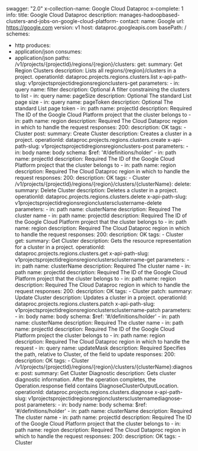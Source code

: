 swagger: "2.0"
x-collection-name: Google Cloud Dataproc
x-complete: 1
info:
  title: Google Cloud Dataproc
  description: manages-hadoopbased-clusters-and-jobs-on-google-cloud-platform-
  contact:
    name: Google
    url: https://google.com
  version: v1
host: dataproc.googleapis.com
basePath: /
schemes:
- http
produces:
- application/json
consumes:
- application/json
paths:
  /v1/projects/{projectId}/regions/{region}/clusters:
    get:
      summary: Get Region Clusters
      description: Lists all regions/{region}/clusters in a project.
      operationId: dataproc.projects.regions.clusters.list
      x-api-path-slug: v1projectsprojectidregionsregionclusters-get
      parameters:
      - in: query
        name: filter
        description: Optional A filter constraining the clusters to list
      - in: query
        name: pageSize
        description: Optional The standard List page size
      - in: query
        name: pageToken
        description: Optional The standard List page token
      - in: path
        name: projectId
        description: Required The ID of the Google Cloud Platform project that the
          cluster belongs to
      - in: path
        name: region
        description: Required The Cloud Dataproc region in which to handle the request
      responses:
        200:
          description: OK
      tags:
      - Cluster
    post:
      summary: Create Cluster
      description: Creates a cluster in a project.
      operationId: dataproc.projects.regions.clusters.create
      x-api-path-slug: v1projectsprojectidregionsregionclusters-post
      parameters:
      - in: body
        name: body
        schema:
          $ref: '#/definitions/holder'
      - in: path
        name: projectId
        description: Required The ID of the Google Cloud Platform project that the
          cluster belongs to
      - in: path
        name: region
        description: Required The Cloud Dataproc region in which to handle the request
      responses:
        200:
          description: OK
      tags:
      - Cluster
  /v1/projects/{projectId}/regions/{region}/clusters/{clusterName}:
    delete:
      summary: Delete Cluster
      description: Deletes a cluster in a project.
      operationId: dataproc.projects.regions.clusters.delete
      x-api-path-slug: v1projectsprojectidregionsregionclustersclustername-delete
      parameters:
      - in: path
        name: clusterName
        description: Required The cluster name
      - in: path
        name: projectId
        description: Required The ID of the Google Cloud Platform project that the
          cluster belongs to
      - in: path
        name: region
        description: Required The Cloud Dataproc region in which to handle the request
      responses:
        200:
          description: OK
      tags:
      - Cluster
    get:
      summary: Get Cluster
      description: Gets the resource representation for a cluster in a project.
      operationId: dataproc.projects.regions.clusters.get
      x-api-path-slug: v1projectsprojectidregionsregionclustersclustername-get
      parameters:
      - in: path
        name: clusterName
        description: Required The cluster name
      - in: path
        name: projectId
        description: Required The ID of the Google Cloud Platform project that the
          cluster belongs to
      - in: path
        name: region
        description: Required The Cloud Dataproc region in which to handle the request
      responses:
        200:
          description: OK
      tags:
      - Cluster
    patch:
      summary: Update Cluster
      description: Updates a cluster in a project.
      operationId: dataproc.projects.regions.clusters.patch
      x-api-path-slug: v1projectsprojectidregionsregionclustersclustername-patch
      parameters:
      - in: body
        name: body
        schema:
          $ref: '#/definitions/holder'
      - in: path
        name: clusterName
        description: Required The cluster name
      - in: path
        name: projectId
        description: Required The ID of the Google Cloud Platform project the cluster
          belongs to
      - in: path
        name: region
        description: Required The Cloud Dataproc region in which to handle the request
      - in: query
        name: updateMask
        description: Required Specifies the path, relative to Cluster, of the field
          to update
      responses:
        200:
          description: OK
      tags:
      - Cluster
  /v1/projects/{projectId}/regions/{region}/clusters/{clusterName}:diagnose:
    post:
      summary: Get Cluster Diagnostic
      description: Gets cluster diagnostic information. After the operation completes,
        the Operation.response field contains DiagnoseClusterOutputLocation.
      operationId: dataproc.projects.regions.clusters.diagnose
      x-api-path-slug: v1projectsprojectidregionsregionclustersclusternamediagnose-post
      parameters:
      - in: body
        name: body
        schema:
          $ref: '#/definitions/holder'
      - in: path
        name: clusterName
        description: Required The cluster name
      - in: path
        name: projectId
        description: Required The ID of the Google Cloud Platform project that the
          cluster belongs to
      - in: path
        name: region
        description: Required The Cloud Dataproc region in which to handle the request
      responses:
        200:
          description: OK
      tags:
      - Cluster